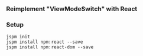 
### Reimplement "ViewModeSwitch" with React

### Setup

```
jspm init
jspm install npm:react --save
jspm install npm:react-dom --save
```

